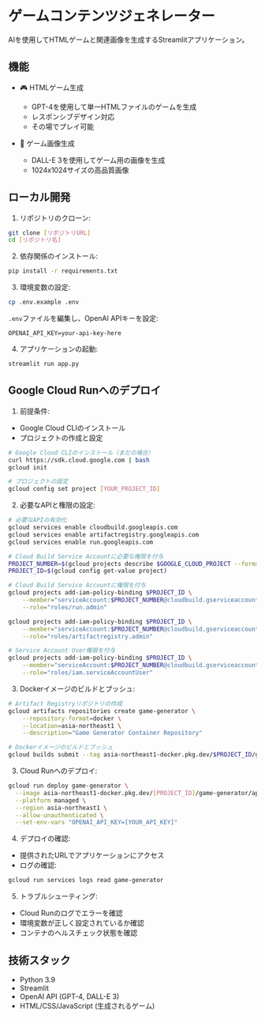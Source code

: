 # ゲームコンテンツジェネレーター

AIを使用してHTMLゲームと関連画像を生成するStreamlitアプリケーション。

## 機能

- 🎮 HTMLゲーム生成
  - GPT-4を使用して単一HTMLファイルのゲームを生成
  - レスポンシブデザイン対応
  - その場でプレイ可能

- 🎨 ゲーム画像生成
  - DALL-E 3を使用してゲーム用の画像を生成
  - 1024x1024サイズの高品質画像

## ローカル開発

1. リポジトリのクローン:
```bash
git clone [リポジトリURL]
cd [リポジトリ名]
```

2. 依存関係のインストール:
```bash
pip install -r requirements.txt
```

3. 環境変数の設定:
```bash
cp .env.example .env
```
`.env`ファイルを編集し、OpenAI APIキーを設定:
```
OPENAI_API_KEY=your-api-key-here
```

4. アプリケーションの起動:
```bash
streamlit run app.py
```

## Google Cloud Runへのデプロイ

1. 前提条件:
- Google Cloud CLIのインストール
- プロジェクトの作成と設定
```bash
# Google Cloud CLIのインストール（まだの場合）
curl https://sdk.cloud.google.com | bash
gcloud init

# プロジェクトの設定
gcloud config set project [YOUR_PROJECT_ID]
```

2. 必要なAPIと権限の設定:
```bash
# 必要なAPIの有効化
gcloud services enable cloudbuild.googleapis.com
gcloud services enable artifactregistry.googleapis.com
gcloud services enable run.googleapis.com

# Cloud Build Service Accountに必要な権限を付与
PROJECT_NUMBER=$(gcloud projects describe $GOOGLE_CLOUD_PROJECT --format='value(projectNumber)')
PROJECT_ID=$(gcloud config get-value project)

# Cloud Build Service Accountに権限を付与
gcloud projects add-iam-policy-binding $PROJECT_ID \
    --member="serviceAccount:$PROJECT_NUMBER@cloudbuild.gserviceaccount.com" \
    --role="roles/run.admin"

gcloud projects add-iam-policy-binding $PROJECT_ID \
    --member="serviceAccount:$PROJECT_NUMBER@cloudbuild.gserviceaccount.com" \
    --role="roles/artifactregistry.admin"

# Service Account User権限を付与
gcloud projects add-iam-policy-binding $PROJECT_ID \
    --member="serviceAccount:$PROJECT_NUMBER@cloudbuild.gserviceaccount.com" \
    --role="roles/iam.serviceAccountUser"
```

3. Dockerイメージのビルドとプッシュ:
```bash
# Artifact Registryリポジトリの作成
gcloud artifacts repositories create game-generator \
    --repository-format=docker \
    --location=asia-northeast1 \
    --description="Game Generator Container Repository"

# Dockerイメージのビルドとプッシュ
gcloud builds submit --tag asia-northeast1-docker.pkg.dev/$PROJECT_ID/game-generator/app:latest
```

3. Cloud Runへのデプロイ:
```bash
gcloud run deploy game-generator \
  --image asia-northeast1-docker.pkg.dev/[PROJECT_ID]/game-generator/app:latest \
  --platform managed \
  --region asia-northeast1 \
  --allow-unauthenticated \
  --set-env-vars "OPENAI_API_KEY=[YOUR_API_KEY]"
```

4. デプロイの確認:
- 提供されたURLでアプリケーションにアクセス
- ログの確認:
```bash
gcloud run services logs read game-generator
```

5. トラブルシューティング:
- Cloud Runのログでエラーを確認
- 環境変数が正しく設定されているか確認
- コンテナのヘルスチェック状態を確認

## 技術スタック

- Python 3.9
- Streamlit
- OpenAI API (GPT-4, DALL-E 3)
- HTML/CSS/JavaScript (生成されるゲーム)

